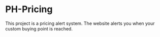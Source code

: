 # PH-Pricing

This project is a pricing alert system. The website alerts you when your custom buying point is reached.

